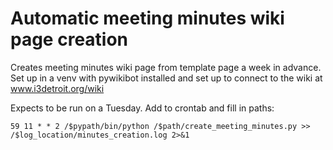 # Automatic meeting minutes wiki page creation
Creates meeting minutes wiki page from template page a week in advance. Set up in a venv with pywikibot installed and set up to connect to the wiki at www.i3detroit.org/wiki

Expects to be run on a Tuesday. Add to crontab and fill in paths:
```
59 11 * * 2 /$pypath/bin/python /$path/create_meeting_minutes.py >> /$log_location/minutes_creation.log 2>&1
```
